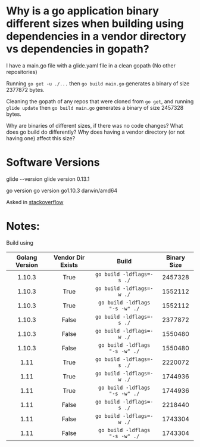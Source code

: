 # Why is a go application binary different sizes when building using dependencies in a vendor directory vs dependencies in gopath?

I have a main.go file with a glide.yaml file in a clean gopath (No other repositories)

Running `go get -u ./...` then `go build main.go` generates a binary of size 2377872 bytes.

Cleaning the gopath of any repos that were cloned from `go get`, and running `glide update` then `go build main.go` generates a binary of size 2457328 bytes.

Why are binaries of different sizes, if there was no code changes?
What does go build do differently?
Why does having a vendor directory (or not having one) affect this size?

# Software Versions
glide --version
glide version 0.13.1

go version
go version go1.10.3 darwin/amd64

Asked in [stackoverflow](https://stackoverflow.com/questions/52240961/why-is-a-go-application-binary-different-sizes-when-building-using-dependencies)

# Notes:
Build using

| Golang Version | Vendor Dir Exists | Build                          | Binary Size |
|:--------------:|:-----------------:|:------------------------------:|:-----------:|
| 1.10.3         | True              | `go build -ldflags=-s ./`      | 2457328     |
| 1.10.3         | True              | `go build -ldflags=-w ./`      | 1552112     |
| 1.10.3         | True              | `go build -ldflags "-s -w" ./` | 1552112     |
| 1.10.3         | False             | `go build -ldflags=-s ./`      | 2377872     |
| 1.10.3         | False             | `go build -ldflags=-w ./`      | 1550480     |
| 1.10.3         | False             | `go build -ldflags "-s -w" ./` | 1550480     |
| 1.11           | True              | `go build -ldflags=-s ./`      | 2220072     |
| 1.11           | True              | `go build -ldflags=-w ./`      | 1744936     |
| 1.11           | True              | `go build -ldflags "-s -w" ./` | 1744936     |
| 1.11           | False             | `go build -ldflags=-s ./`      | 2218440     |
| 1.11           | False             | `go build -ldflags=-w ./`      | 1743304     |
| 1.11           | False             | `go build -ldflags "-s -w" ./` | 1743304     |

